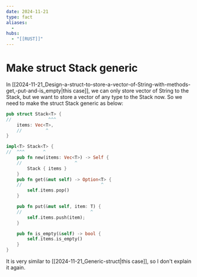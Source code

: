```yaml
---
date: 2024-11-21
type: fact
aliases:
  -
hubs:
  - "[[RUST]]"
---
```


# Make struct Stack generic

In [[2024-11-21_Design-a-struct-to-store-a-vector-of-String-with-methods-get,-put-and-is_empty|this case]], we can only store vector of String to the Stack, but we want to store a vector of any type to the Stack now. So we need to make the struct Stack generic as below:

```rust
pub struct Stack<T> {
//              ^^^
    items: Vec<T>,
    //         ^
}

impl<T> Stack<T> {
//  ^^^       ^
    pub fn new(items: Vec<T>) -> Self {
    //                    ^
        Stack { items }
    }
    pub fn get(&mut self) -> Option<T> {
    //                              ^
        self.items.pop()
    }

    pub fn put(&mut self, item: T) {
    //                          ^
        self.items.push(item);
    }

    pub fn is_empty(&self) -> bool {
        self.items.is_empty()
    }
}

```
It is very similar to [[2024-11-21_Generic-struct|this case]], so I don't explain it again. 
